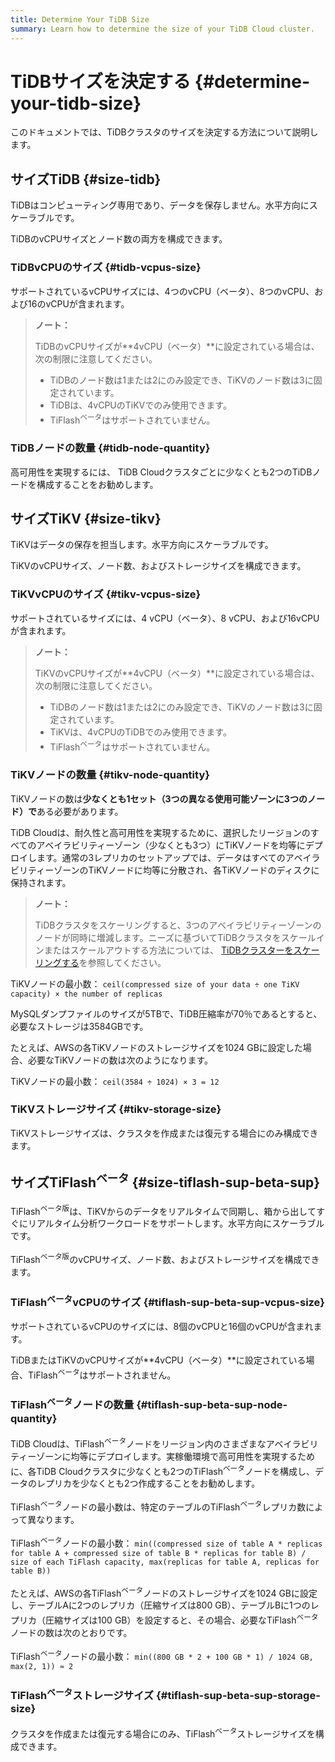 ```yaml
---
title: Determine Your TiDB Size
summary: Learn how to determine the size of your TiDB Cloud cluster.
---
```


# TiDBサイズを決定する {#determine-your-tidb-size}

このドキュメントでは、TiDBクラスタのサイズを決定する方法について説明します。

## サイズTiDB {#size-tidb}

TiDBはコンピューティング専用であり、データを保存しません。水平方向にスケーラブルです。

TiDBのvCPUサイズとノード数の両方を構成できます。

### TiDBvCPUのサイズ {#tidb-vcpus-size}

サポートされているvCPUサイズには、4つのvCPU（ベータ）、8つのvCPU、および16のvCPUが含まれます。

> **ノート：**
>
> TiDBのvCPUサイズが**4vCPU（ベータ）**に設定されている場合は、次の制限に注意してください。
>
> -   TiDBのノード数は1または2にのみ設定でき、TiKVのノード数は3に固定されています。
> -   TiDBは、4vCPUのTiKVでのみ使用できます。
> -   TiFlash<sup>ベータ</sup>はサポートされていません。

### TiDBノードの数量 {#tidb-node-quantity}

高可用性を実現するには、 TiDB Cloudクラスタごとに少なくとも2つのTiDBノードを構成することをお勧めします。

## サイズTiKV {#size-tikv}

TiKVはデータの保存を担当します。水平方向にスケーラブルです。

TiKVのvCPUサイズ、ノード数、およびストレージサイズを構成できます。

### TiKVvCPUのサイズ {#tikv-vcpus-size}

サポートされているサイズには、4 vCPU（ベータ）、8 vCPU、および16vCPUが含まれます。

> **ノート：**
>
> TiKVのvCPUサイズが**4vCPU（ベータ）**に設定されている場合は、次の制限に注意してください。
>
> -   TiDBのノード数は1または2にのみ設定でき、TiKVのノード数は3に固定されています。
> -   TiKVは、4vCPUのTiDBでのみ使用できます。
> -   TiFlash<sup>ベータ</sup>はサポートされていません。

### TiKVノードの数量 {#tikv-node-quantity}

TiKVノードの数は**少なくとも1セット（3つの異なる使用可能ゾーンに3つのノード）で**ある必要があります。

TiDB Cloudは、耐久性と高可用性を実現するために、選択したリージョンのすべてのアベイラビリティーゾーン（少なくとも3つ）にTiKVノードを均等にデプロイします。通常の3レプリカのセットアップでは、データはすべてのアベイラビリティーゾーンのTiKVノードに均等に分散され、各TiKVノードのディスクに保持されます。

> **ノート：**
>
> TiDBクラスタをスケーリングすると、3つのアベイラビリティーゾーンのノードが同時に増減します。ニーズに基づいてTiDBクラスタをスケールインまたはスケールアウトする方法については、 [TiDBクラスターをスケーリングする](/tidb-cloud/scale-tidb-cluster.md)を参照してください。

TiKVノードの最小数： `ceil(compressed size of your data ÷ one TiKV capacity) × the number of replicas`

MySQLダンプファイルのサイズが5TBで、TiDB圧縮率が70％であるとすると、必要なストレージは3584GBです。

たとえば、AWSの各TiKVノードのストレージサイズを1024 GBに設定した場合、必要なTiKVノードの数は次のようになります。

TiKVノードの最小数： `ceil(3584 ÷ 1024) × 3 = 12`

### TiKVストレージサイズ {#tikv-storage-size}

TiKVストレージサイズは、クラスタを作成または復元する場合にのみ構成できます。

## サイズTiFlash<sup>ベータ</sup> {#size-tiflash-sup-beta-sup}

TiFlash<sup>ベータ版</sup>は、TiKVからのデータをリアルタイムで同期し、箱から出してすぐにリアルタイム分析ワークロードをサポートします。水平方向にスケーラブルです。

TiFlash<sup>ベータ版</sup>のvCPUサイズ、ノード数、およびストレージサイズを構成できます。

### TiFlash<sup>ベータ</sup>vCPUのサイズ {#tiflash-sup-beta-sup-vcpus-size}

サポートされているvCPUのサイズには、8個のvCPUと16個のvCPUが含まれます。

TiDBまたはTiKVのvCPUサイズが**4vCPU（ベータ）**に設定されている場合、TiFlash<sup>ベータ</sup>はサポートされません。

### TiFlash<sup>ベータ</sup>ノードの数量 {#tiflash-sup-beta-sup-node-quantity}

TiDB Cloudは、TiFlash<sup>ベータ</sup>ノードをリージョン内のさまざまなアベイラビリティーゾーンに均等にデプロイします。実稼働環境で高可用性を実現するために、各TiDB Cloudクラスタに少なくとも2つのTiFlash<sup>ベータ</sup>ノードを構成し、データのレプリカを少なくとも2つ作成することをお勧めします。

TiFlash<sup>ベータ</sup>ノードの最小数は、特定のテーブルのTiFlash<sup>ベータ</sup>レプリカ数によって異なります。

TiFlash<sup>ベータ</sup>ノードの最小数： `min((compressed size of table A * replicas for table A + compressed size of table B * replicas for table B) / size of each TiFlash capacity, max(replicas for table A, replicas for table B))`

たとえば、AWSの各TiFlash<sup>ベータ</sup>ノードのストレージサイズを1024 GBに設定し、テーブルAに2つのレプリカ（圧縮サイズは800 GB）、テーブルBに1つのレプリカ（圧縮サイズは100 GB）を設定すると、その場合、必要なTiFlash<sup>ベータ</sup>ノードの数は次のとおりです。

TiFlash<sup>ベータ</sup>ノードの最小数： `min((800 GB * 2 + 100 GB * 1) / 1024 GB, max(2, 1)) ≈ 2`

### TiFlash<sup>ベータ</sup>ストレージサイズ {#tiflash-sup-beta-sup-storage-size}

クラスタを作成または復元する場合にのみ、TiFlash<sup>ベータ</sup>ストレージサイズを構成できます。
